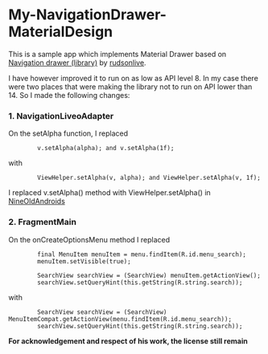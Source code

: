 # My-NavigationDrawer-MaterialDesign
This is a sample app which implements Material Drawer based on [Navigation drawer (library)](https://github.com/rudsonlive/NavigationDrawer-MaterialDesign) by [rudsonlive](https://github.com/rudsonlive).

I have however improved it to run on as low as API level 8. In my case there were two places that were making the library not to run on API lower than 14. So I made the following changes:

### 1. NavigationLiveoAdapter

On the setAlpha function, I replaced
```
        v.setAlpha(alpha); and v.setAlpha(1f);
```

with

```
        ViewHelper.setAlpha(v, alpha); and ViewHelper.setAlpha(v, 1f);
```


I replaced v.setAlpha() method with ViewHelper.setAlpha() in [NineOldAndroids](http://nineoldandroids.com/)


### 2. FragmentMain

On the onCreateOptionsMenu method I replaced 

```
        final MenuItem menuItem = menu.findItem(R.id.menu_search);
        menuItem.setVisible(true);

        SearchView searchView = (SearchView) menuItem.getActionView();
        searchView.setQueryHint(this.getString(R.string.search));
```

with

```
        SearchView searchView = (SearchView) MenuItemCompat.getActionView(menu.findItem(R.id.menu_search));
        searchView.setQueryHint(this.getString(R.string.search));
```

**For acknowledgement and respect of his work, the license still remain**
